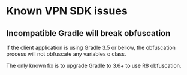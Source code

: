 # Known VPN SDK issues

## Incompatible Gradle will break obfuscation 
If the client application is using Gradle 3.5 or bellow, the obfuscation process will not obfuscate any variables o class. 

The only known fix is to upgrade Gradle to 3.6+ to use R8 obfuscation. 
